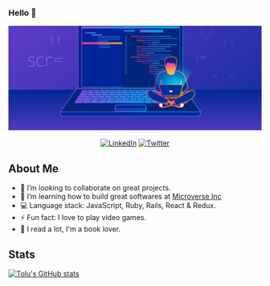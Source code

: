 ### Hello 👋

<p align="center">
  <img width="1100" height="auto" src="Tolu.jpg">
</p>

<p align="center">
   <a href="https://www.linkedin.com/in/toluwase-ajise/" target="_blank"><img src="https://img.shields.io/badge/LinkedIn-%230077B5.svg?&style=for-the-badge&logo=linkedin&logoColor=white" alt="LinkedIn"></a>
   <a href="https://twitter.com/Littletolu" target="_blank"><img src="https://img.shields.io/badge/Twitter-1DA1F2.svg?&style=for-the-badge&logo=twitter&logoColor=white" alt="Twitter"></a>
</p>

## About Me


- 👯 I’m looking to collaborate on great projects.
- 🌱 I’m learning how to build great softwares at <a href="https://www.microverse.org/">Microverse Inc</a>
- :computer: Language stack: JavaScript, Ruby, Rails, React & Redux.
- ⚡ Fun fact: I love to play video games.
- :book: I read a lot, I'm a book lover.


## Stats
[![Tolu's GitHub stats](https://github-readme-stats.vercel.app/api?username=Whoistolu&count_private=true)](https://github.com/Whoistolu)


